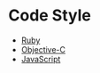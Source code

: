 # Code Style

* [Ruby](https://github.com/bbatsov/ruby-style-guide)
* [Objective-C](https://github.com/hyperoslo/objective-c-style-guide)
* [JavaScript](https://github.com/hyperoslo/eslint-config)
